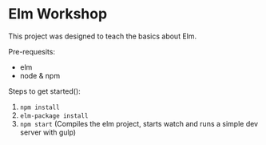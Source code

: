 # Elm Workshop

This project was designed to teach the basics about Elm.

Pre-requesits:

- elm 
- node & npm

Steps to get started():

1. `npm install`
2. `elm-package install`
3. `npm start` (Compiles the elm project, starts watch and runs a simple dev server with gulp)


